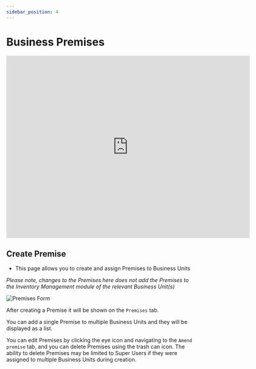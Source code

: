 ```yaml
---
sidebar_position: 4
---
```


# Business Premises

<iframe width="640" height="480" src="https://www.youtube.com/embed/XMw0WQnBadQ" title="Business Premises" alt="02-03 - Business Premises (Video)" frameborder="0" allow="accelerometer; clipboard-write; encrypted-media; gyroscope; picture-in-picture; fullscreen" allowfullscreen></iframe>

## Create Premise

+ This page allows you to create and assign Premises to Business Units

*Please note, changes to the Premises here does not add the Premises to the Inventory Management module of the relevant Business Unit(s)*

<img src="/img/DocImg/General Information/Our_IMS/Completed_Premises_Form.png" alt="Premises Form" class="center"/>

After creating a Premise it will be shown on the `Premises` tab. 

You can add a single Premise to multiple Business Units and they will be displayed as a list.

You can edit Premises by clicking the eye icon and navigating to the `Amend premise` tab, and you can delete Premises using the trash can icon. The ability to delete Premises may be limited to Super Users if they were assigned to multiple Business Units during creation.
